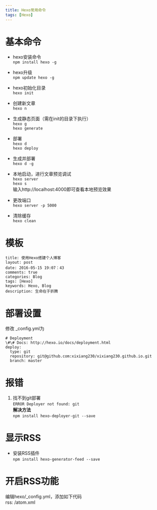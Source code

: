 ```yaml
---
title: Hexo常用命令
tags: [Hexo]
---
```

 
# 基本命令 
* hexo安装命令  
`npm install hexo -g`  

* hexo升级  
`npm update hexo -g`  

<!-- more -->
* hexo初始化目录  
`hexo init`  

* 创建新文章  
`hexo n`  

* 生成静态页面（需在init的目录下执行）  
`hexo g`  
`hexo generate`  

* 部署  
`hexo d`  
`hexo deploy`  

* 生成并部署  
`hexo d -g`  

* 本地启动，进行文章预览调试    
`hexo server`  
`hexo s`  
 输入http://localhost:4000即可查看本地预览效果  
 
* 更改端口  
`hexo server -p 5000`
  
* 清除缓存  
`hexo clean`  

# 模板  
```
title: 使用Hexo搭建个人博客
layout: post
date: 2016-05-15 19:07：43
comments: true
categories: Blog
tags: [Hexo]
keywords: Hexo, Blog
description: 生命在于折腾
```
# 部署设置  
修改 _config.yml为
```
# Deployment
\#\# Docs: http://hexo.io/docs/deployment.html
deploy:
  type: git  
  repository: git@github.com:xixiang230/xixiang230.github.io.git  
  branch: master
```

# 报错  
1. 找不到git部署  
```ERROR Deployer not found: git```  
**解决方法**  
```npm install hexo-deployer-git --save```  
# 显示RSS  
* 安装RSS插件  
`npm install hexo-generator-feed --save`  
# 开启RSS功能 
编辑hexo/_config.yml，添加如下代码  
rss: /atom.xml  
